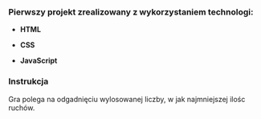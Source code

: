 ### Pierwszy projekt zrealizowany z wykorzystaniem technologi:

 - **HTML**

 - **CSS**

 - **JavaScript**

### Instrukcja

Gra polega na odgadnięciu wylosowanej liczby, w jak najmniejszej ilośc ruchów.
